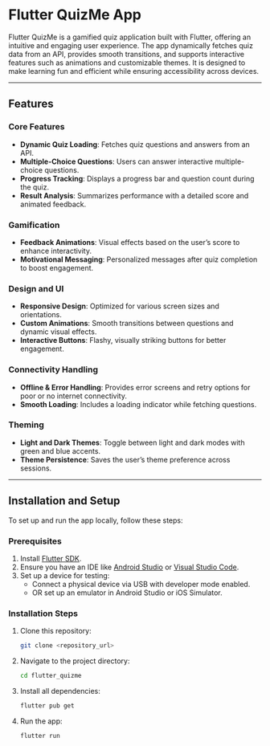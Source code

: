 # Flutter QuizMe App

Flutter QuizMe is a gamified quiz application built with Flutter, offering an intuitive and engaging user experience. The app dynamically fetches quiz data from an API, provides smooth transitions, and supports interactive features such as animations and customizable themes. It is designed to make learning fun and efficient while ensuring accessibility across devices.

---

## Features

### Core Features
- **Dynamic Quiz Loading**: Fetches quiz questions and answers from an API.
- **Multiple-Choice Questions**: Users can answer interactive multiple-choice questions.
- **Progress Tracking**: Displays a progress bar and question count during the quiz.
- **Result Analysis**: Summarizes performance with a detailed score and animated feedback.

### Gamification
- **Feedback Animations**: Visual effects based on the user’s score to enhance interactivity.
- **Motivational Messaging**: Personalized messages after quiz completion to boost engagement.

### Design and UI
- **Responsive Design**: Optimized for various screen sizes and orientations.
- **Custom Animations**: Smooth transitions between questions and dynamic visual effects.
- **Interactive Buttons**: Flashy, visually striking buttons for better engagement.

### Connectivity Handling
- **Offline & Error Handling**: Provides error screens and retry options for poor or no internet connectivity.
- **Smooth Loading**: Includes a loading indicator while fetching questions.

### Theming
- **Light and Dark Themes**: Toggle between light and dark modes with green and blue accents.
- **Theme Persistence**: Saves the user’s theme preference across sessions.

---

## Installation and Setup

To set up and run the app locally, follow these steps:

### Prerequisites
1. Install [Flutter SDK](https://flutter.dev/docs/get-started/install).
2. Ensure you have an IDE like [Android Studio](https://developer.android.com/studio) or [Visual Studio Code](https://code.visualstudio.com/).
3. Set up a device for testing:
    - Connect a physical device via USB with developer mode enabled.
    - OR set up an emulator in Android Studio or iOS Simulator.

### Installation Steps
1. Clone this repository:
   ```bash
   git clone <repository_url>
   ```
2. Navigate to the project directory:
    ```bash
   cd flutter_quizme
    ```
3. Install all dependencies:
    ```bash
   flutter pub get 
   ```
4. Run the app:
    ```bash
   flutter run 
   ```

   